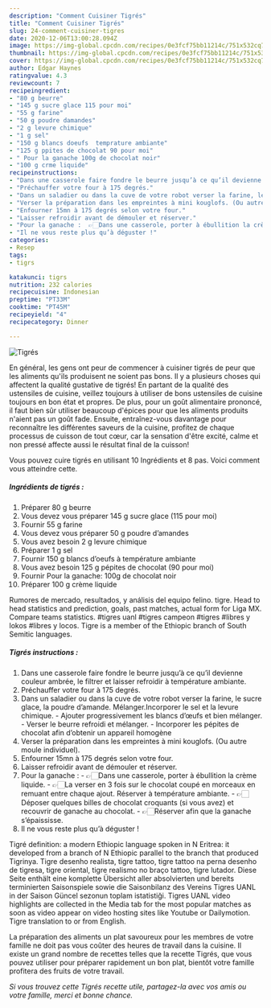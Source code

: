 ```yaml
---
description: "Comment Cuisiner Tigrés"
title: "Comment Cuisiner Tigrés"
slug: 24-comment-cuisiner-tigres
date: 2020-12-06T13:00:28.094Z
image: https://img-global.cpcdn.com/recipes/0e3fcf75bb11214c/751x532cq70/tigres-photo-principale-de-la-recette.jpg
thumbnail: https://img-global.cpcdn.com/recipes/0e3fcf75bb11214c/751x532cq70/tigres-photo-principale-de-la-recette.jpg
cover: https://img-global.cpcdn.com/recipes/0e3fcf75bb11214c/751x532cq70/tigres-photo-principale-de-la-recette.jpg
author: Edgar Haynes
ratingvalue: 4.3
reviewcount: 7
recipeingredient:
- "80 g beurre"
- "145 g sucre glace 115 pour moi"
- "55 g farine"
- "50 g poudre damandes"
- "2 g levure chimique"
- "1 g sel"
- "150 g blancs doeufs  temprature ambiante"
- "125 g ppites de chocolat 90 pour moi"
- " Pour la ganache 100g de chocolat noir"
- "100 g crme liquide"
recipeinstructions:
- "Dans une casserole faire fondre le beurre jusqu’à ce qu’il devienne couleur ambrée, le filtrer et laisser refroidir à température ambiante."
- "Préchauffer votre four à 175 degrés."
- "Dans un saladier ou dans la cuve de votre robot verser la farine, le sucre glace, la poudre d’amande. Mélanger.Incorporer le sel et la levure chimique. Ajouter progressivement les blancs d’œufs et bien mélanger. Verser le beurre refroidi et mélanger. Incorporer les pépites de chocolat afin d’obtenir un appareil homogène"
- "Verser la préparation dans les empreintes à mini kouglofs. (Ou autre moule individuel)."
- "Enfourner 15mn à 175 degrés selon votre four."
- "Laisser refroidir avant de démouler et réserver."
- "Pour la ganache :  👉🏻Dans une casserole, porter à ébullition la crème liquide. 👉🏻La verser en 3 fois sur le chocolat coupé en morceaux en remuant entre chaque ajout. Réserver à température ambiante. 👉🏻Déposer quelques billes de chocolat croquants (si vous avez) et recouvrir de ganache au chocolat. 👉🏻Réserver afin que la ganache s’épaississe."
- "Il ne vous reste plus qu’à déguster !"
categories:
- Resep
tags:
- tigrs

katakunci: tigrs 
nutrition: 232 calories
recipecuisine: Indonesian
preptime: "PT33M"
cooktime: "PT45M"
recipeyield: "4"
recipecategory: Dinner

---
```



![Tigrés](https://img-global.cpcdn.com/recipes/0e3fcf75bb11214c/751x532cq70/tigres-photo-principale-de-la-recette.jpg)

En général, les gens ont peur de commencer à cuisiner tigrés de peur que les aliments qu'ils produisent ne soient pas bons. Il y a plusieurs choses qui affectent la qualité gustative de tigrés! En partant de la qualité des ustensiles de cuisine, veillez toujours à utiliser de bons ustensiles de cuisine toujours en bon état et propres. De plus, pour un goût alimentaire prononcé, il faut bien sûr utiliser beaucoup d'épices pour que les aliments produits n'aient pas un goût fade. Ensuite, entraînez-vous davantage pour reconnaître les différentes saveurs de la cuisine, profitez de chaque processus de cuisson de tout cœur, car la sensation d'être excité, calme et non pressé affecte aussi le résultat final de la cuisson!

<!--inarticleads1-->

Vous pouvez cuire tigrés en utilisant 10 Ingrédients et 8 pas. Voici comment vous atteindre cette.

##### Ingrédients de tigrés :

1. Préparer 80 g beurre
1. Vous devez vous préparer 145 g sucre glace (115 pour moi)
1. Fournir 55 g farine
1. Vous devez vous préparer 50 g poudre d’amandes
1. Vous avez besoin 2 g levure chimique
1. Préparer 1 g sel
1. Fournir 150 g blancs d’oeufs à température ambiante
1. Vous avez besoin 125 g pépites de chocolat (90 pour moi)
1. Fournir  Pour la ganache: 100g de chocolat noir
1. Préparer 100 g crème liquide


Rumores de mercado, resultados, y análisis del equipo felino. tigre. Head to head statistics and prediction, goals, past matches, actual form for Liga MX. Compare teams statistics. #tigres uanl #tigres campeon #tigres #libres y lokos #libres y locos. Tigre is a member of the Ethiopic branch of South Semitic languages. 

<!--inarticleads2-->

##### Tigrés instructions :

1. Dans une casserole faire fondre le beurre jusqu’à ce qu’il devienne couleur ambrée, le filtrer et laisser refroidir à température ambiante.
1. Préchauffer votre four à 175 degrés.
1. Dans un saladier ou dans la cuve de votre robot verser la farine, le sucre glace, la poudre d’amande. Mélanger.Incorporer le sel et la levure chimique. - Ajouter progressivement les blancs d’œufs et bien mélanger. - Verser le beurre refroidi et mélanger. - Incorporer les pépites de chocolat afin d’obtenir un appareil homogène
1. Verser la préparation dans les empreintes à mini kouglofs. (Ou autre moule individuel).
1. Enfourner 15mn à 175 degrés selon votre four.
1. Laisser refroidir avant de démouler et réserver.
1. Pour la ganache :  - 👉🏻Dans une casserole, porter à ébullition la crème liquide. - 👉🏻La verser en 3 fois sur le chocolat coupé en morceaux en remuant entre chaque ajout. Réserver à température ambiante. - 👉🏻Déposer quelques billes de chocolat croquants (si vous avez) et recouvrir de ganache au chocolat. - 👉🏻Réserver afin que la ganache s’épaississe.
1. Il ne vous reste plus qu’à déguster !


Tigré definition: a modern Ethiopic language spoken in N Eritrea: it developed from a branch of N Ethiopic parallel to the branch that produced Tigrinya. Tigre desenho realista, tigre tattoo, tigre tattoo na perna desenho de tigresa, tigre oriental, tigre realismo no braço tattoo, tigre lutador. Diese Seite enthält eine komplette Übersicht aller absolvierten und bereits terminierten Saisonspiele sowie die Saisonbilanz des Vereins Tigres UANL in der Saison Güncel sezonun toplam istatistiği. Tigres UANL video highlights are collected in the Media tab for the most popular matches as soon as video appear on video hosting sites like Youtube or Dailymotion. Tigre translation to or from English. 

<!--inarticleads1-->

<p>
La préparation des aliments un plat savoureux pour les membres de votre famille ne doit pas vous coûter des heures de travail dans la cuisine. Il existe un grand nombre de recettes telles que la recette Tigrés, que vous pouvez utiliser pour préparer rapidement un bon plat, bientôt votre famille profitera des fruits de votre travail.
</p>

<p>
<i>Si vous trouvez cette Tigrés recette utile, partagez-la avec vos amis ou votre famille, merci et bonne chance.</i>
</p>
